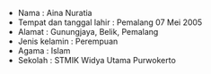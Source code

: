 - Nama : Aina Nuratia
- Tempat dan tanggal lahir : Pemalang 07 Mei 2005
- Alamat : Gunungjaya, Belik, Pemalang
- Jenis kelamin : Perempuan
- Agama : Islam
- Sekolah : STMIK Widya Utama Purwokerto
